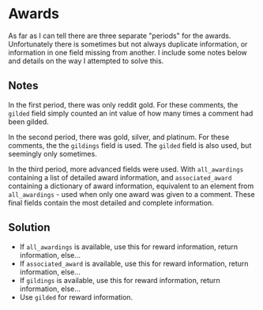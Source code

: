 # Awards

As far as I can tell there are three separate "periods" for the awards. Unfortunately there is sometimes but not always duplicate information, or information in one field missing from another. I include some notes below and details on the way I attempted to solve this.

## Notes

In the first period, there was only reddit gold. For these comments, the `gilded` field simply counted an int value of how many times a comment had been gilded.

In the second period, there was gold, silver, and platinum. For these comments, the the `gildings` field is used. The `gilded` field is also used, but seemingly only sometimes.

In the third period, more advanced fields were used. With `all_awardings` containing a list of detailed award information, and `associated_award` containing a dictionary of award information, equivalent to an element from `all_awardings` - used when only one award was given to a comment. These final fields contain the most detailed and complete information.


## Solution

- If `all_awardings` is available, use this for reward information, return information, else...
- If `associated_award` is available, use this for reward information, return information, else...
- If `gildings` is available, use this for reward information, return information, else...
- Use `gilded` for reward information.